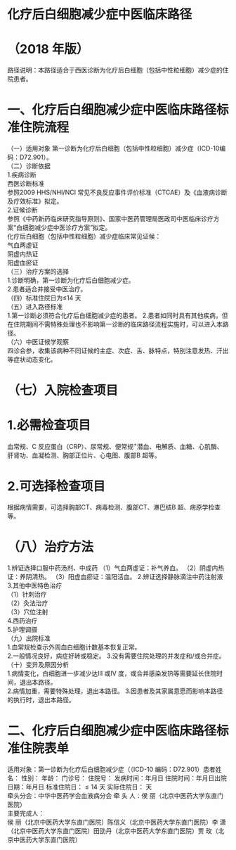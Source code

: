 # 化疗后白细胞减少症中医临床路径  
# （2018 年版）  
路径说明：本路径适合于西医诊断为化疗后白细胞（包括中性粒细胞）减少症的住院患者。  
# 一、化疗后白细胞减少症中医临床路径标准住院流程  
（一）适用对象 第一诊断为化疗后白细胞（包括中性粒细胞）减少症（ICD-10编码：D72.901）。  
（二）诊断依据  
1.疾病诊断  
西医诊断标准  
参照2009 HHS/NHI/NCI 常见不良反应事件评价标准（CTCAE）及《血液病诊断及疗效标准》拟定。  
2.证候诊断  
参照《中药新药临床研究指导原则》、国家中医药管理局医政司中医临床诊疗方案“白细胞减少症中医诊疗方案”拟定。  
化疗后白细胞（包括中性粒细胞）减少症临床常见证候：  
气血两虚证  
阴虚内热证  
阳虚血瘀证  
（三）治疗方案的选择  
1.诊断明确，第一诊断为化疗后白细胞减少症。  
2.患者适合并接受中医治疗。  
（四）标准住院日为≤14 天  
（五）进入路径标准  
1.第一诊断必须符合化疗后白细胞减少症的患者。 2.患者如同时具有其他疾病，但在住院期间不需特殊处理也不影响第一诊断的临床路径流程实施时，可以进入本路径。  
（六）中医证候学观察  
四诊合参，收集该病种不同证候的主症、次症、舌、脉特点，特别注意发热、汗出等症状动态变化。  
# （七）入院检查项目  
# 1.必需检查项目  
血常规、C 反应蛋白（CRP）、尿常规、便常规$^+$潜血、电解质、血糖、心肌酶、肝肾功、血凝检测、胸部正位片、心电图、腹部B 超等。  
# 2.可选择检查项目  
根据病情需要，可选择胸部CT、病毒检测、腹部CT、淋巴结B 超、病原学检查等。  
# （八）治疗方法  
1.辨证选择口服中药汤剂、中成药 （1）气血两虚证：补气养血。 （2）阴虚内热证：养阴清热。 （3）阳虚血瘀证：温阳活血。  2.辨证选择静脉滴注中药注射液  
3.其他中医特色治疗  
（1）针刺治疗  
（2）灸法治疗  
（3）穴位注射  
4.西药治疗  
5.护理调摄  
（九）出院标准  
1.血常规检查示外周血白细胞计数基本恢复正常。  
2.一般情况良好，病症好转或稳定。  3.没有需要住院处理的并发症和/或合并症。  
（十）变异及原因分析  
1.病情变化，白细胞进一步减少达III 或IV 度，或合并感染发热等需要延长住院时间，退出本路径。  
2.病情加重，需要特殊处理，退出本路径。 3.因患者及其家属意愿而影响本路径的执行时，退出本路径。  
# 二、化疗后白细胞减少症中医临床路径标准住院表单  
适用对象：第一诊断为化疗后白细胞减少症（（ICD-10 编码：D72.901）患者姓名：  性别：  年龄：  门诊号：  住院号： 发病时间：年月日  住院时间：年月日出院日期：年月日 标准住院日：${\leqslant}14$ 天                 实际住院日： 天  
牵头分会：中华中医药学会血液病分会 牵 头 人：侯  丽（北京中医药大学东直门医院）  
主要完成人：  
侯  丽（北京中医药大学东直门医院）陈信义（北京中医药大学东直门医院）李  潇（北京中医药大学东直门医院）田劭丹（北京中医药大学东直门医院）贾  玫（北京中医药大学东直门医院）  